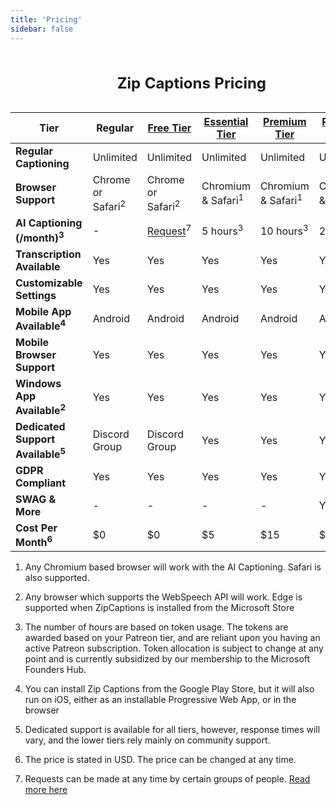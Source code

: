 ```yaml
---
title: 'Pricing'
sidebar: false
---
```

<div class="table_component" role="region" tabindex="0">
<table>
    <caption><h2>Zip Captions Pricing</h2></caption>
    <thead>
        <tr>
            <th>Tier</th>
            <th>Regular</th>
            <th><a href="https://patreon.com/zipcaptions" target="_blank">Free Tier</a></th>
            <th><a href="https://www.patreon.com/zipcaptions/membership" target="_blank">Essential Tier</a></th>
            <th><a href="https://patreon.com/zipcaptions/membership" target="_blank">Premium Tier</a></th>
            <th><a href="https://patreon.com/zipcaptions/membership" target="_blank">Platinum Tier</a></th>
        </tr>
    </thead>
    <tbody>
        <tr>
            <td><b>Regular <br>Captioning</b></td>
            <td>Unlimited</td>
            <td>Unlimited</td>
            <td>Unlimited</td>
            <td>Unlimited</td>
            <td>Unlimited</td>
        </tr>
        <tr>
            <td><b>Browser <br>Support</b></td>
            <td>Chrome or Safari<sup>2</sup></td>
            <td>Chrome or Safari<sup>2</sup></td>
            <td>Chromium & Safari<sup>1</sup></td>
            <td>Chromium & Safari<sup>1</sup></td>
            <td>Chromium & Safari<sup>1</sup></td>
        </tr>
        <tr>
            <td><b>AI Captioning (/month)<sup>3</sup></b></td>
            <td>-</td>
            <td><a href="./givingback.html">Request</a><sup>7</sup></td>
            <td>5 hours<sup>3</sup></td>
            <td>10 hours<sup>3</sup></td>
            <td>25 hours<sup>3</sup></td>
        </tr>
        <tr>
            <td><b>Transcription Available</b></td>
            <td>Yes</td>
            <td>Yes</td>
            <td>Yes</td>
            <td>Yes</td>
            <td>Yes</td>
        </tr>
        <tr>
            <td><b>Customizable Settings</b></td>
            <td>Yes</td>
            <td>Yes</td>
            <td>Yes</td>
            <td>Yes</td>
            <td>Yes</td>
        </tr>
        <tr>
            <td><b>Mobile App Available<sup>4</sup></b></td>
            <td>Android</td>
            <td>Android</td>
            <td>Android</td>
            <td>Android</td>
            <td>Android</td>
        </tr>
        <tr>
            <td><b>Mobile Browser Support</b></td>
            <td>Yes</td>
            <td>Yes</td>
            <td>Yes</td>
            <td>Yes</td>
            <td>Yes</td>
        </tr>
        <tr>
            <td><b>Windows App Available<sup>2</sup></b></td>
            <td>Yes</td>
            <td>Yes</td>
            <td>Yes</td>
            <td>Yes</td>
            <td>Yes</td>
        </tr>
        <tr>
            <td><b>Dedicated Support Available<sup>5</sup></b></td>
            <td>Discord Group</td>
            <td>Discord Group</td>
            <td>Yes</td>
            <td>Yes</td>
            <td>Yes</td>
        </tr>
        <tr>
            <td><b>GDPR Compliant</b></td>
            <td>Yes</td>
            <td>Yes</td>
            <td>Yes</td>
            <td>Yes</td>
            <td>Yes</td>
        </tr>
        <tr>
            <td><b>SWAG &amp; More</b></td>
            <td>-</td>
            <td>-</td>
            <td>-</td>
            <td>-</td>
            <td>Yes</td>
        </tr>
        <tr>
            <td><b>Cost Per Month<sup>6</sup></b></td>
            <td>$0</td>
            <td>$0</td>
            <td>$5</td>
            <td>$15</td>
            <td>$30</td>
        </tr>
    </tbody>
</table>
</div>

1. Any Chromium based browser will work with the AI Captioning. Safari is also supported.

2. Any browser which supports the WebSpeech API will work. Edge is supported when ZipCaptions is installed from the Microsoft Store

3. The number of hours are based on token usage. The tokens are awarded based on your Patreon tier, and are reliant upon you having an active Patreon subscription. Token allocation is subject to change at any point and is currently subsidized by our membership to the Microsoft Founders Hub. 

4. You can install Zip Captions from the Google Play Store, but it will also run on iOS, either as an installable Progressive Web App, or in the browser

5. Dedicated support is available for all tiers, however, response times will vary, and the lower tiers rely mainly on community support.

6. The price is stated in USD. The price can be changed at any time.

7. Requests can be made at any time by certain groups of people. [Read more here](./givingback.html)